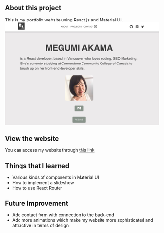 ## About this project
This is my portfolio website using React.js and Material UI.
![Top page](./public/images/work-portfolio.png)

## View the website
You can access my website through [this link](#)

## Things that I learned
- Various kinds of components in Material UI
- How to implement a slideshow 
- How to use React Router

## Future Improvement
- Add contact form with connection to the back-end
- Add more animations which make my website more sophisticated and attractive in terms of design 


